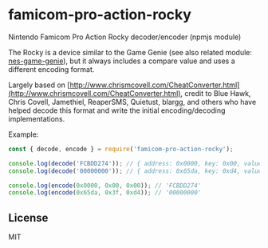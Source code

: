 # famicom-pro-action-rocky

Nintendo Famicom Pro Action Rocky decoder/encoder (npmjs module)

The Rocky is a device similar to the Game Genie (see also related module:
[nes-game-genie](https://github.com/satoshinm/nes-game-genie)), but it always
includes a compare value and uses a different encoding format.

Largely based on [http://www.chrismcovell.com/CheatConverter.html](http://www.chrismcovell.com/CheatConverter.html), credit to
Blue Hawk, Chris Covell, Jamethiel, ReaperSMS, Quietust, blargg, and others
who have helped decode this format and write the initial encoding/decoding
implementations.

Example:

```js
const { decode, encode } = require('famicom-pro-action-rocky');

console.log(decode('FCBDD274')); // { address: 0x0000, key: 0x00, value: 0x00 }
console.log(decode('00000000')); // { address: 0x65da, key: 0xd4, value: 0x3f }

console.log(encode(0x0000, 0x00, 0x00)); // 'FCBDD274'
console.log(encode(0x65da, 0x3f, 0xd4)); // '00000000'
```

## License

MIT
